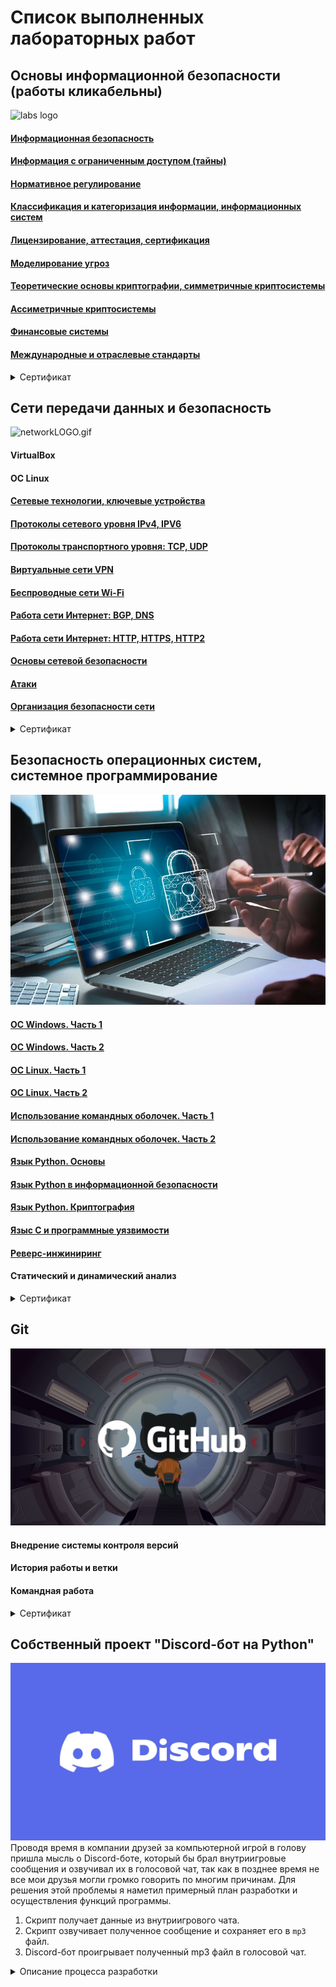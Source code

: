# **Список выполненных лабораторных работ**
## Основы информационной безопасности (работы кликабельны)
![labs logo](https://content.spiceworksstatic.com/service.community/p/post_images/0000025549/53adc2b3/attached_image/axon.jpg)
#### [Информационная безопасность](https://github.com/stockholmkingg/lab/blob/main/labs/base/infosec.md)
#### [Информация с ограниченным доступом (тайны)](https://github.com/stockholmkingg/lab/blob/main/labs/base/secret.md)
#### [Нормативное регулирование](https://github.com/stockholmkingg/lab/blob/main/labs/base/norma.md)
#### [Классификация и категоризация информации, информационных систем](https://github.com/stockholmkingg/lab/blob/main/labs/base/class.md)
#### [Лицензирование, аттестация, сертификация](https://github.com/stockholmkingg/lab/blob/main/labs/base/lic.md)
#### [Моделирование угроз](https://github.com/stockholmkingg/lab/blob/main/labs/base/model.md)
#### [Теоретические основы криптографии, симметричные криптосистемы](https://github.com/stockholmkingg/lab/blob/main/labs/base/theory.md)
#### [Ассиметричные криптосистемы](https://github.com/stockholmkingg/lab/blob/main/labs/base/crypto.md)
#### [Финансовые системы](https://github.com/stockholmkingg/lab/blob/main/labs/base/financial.md)
#### [Международные и отраслевые стандарты](https://github.com/stockholmkingg/lab/blob/main/labs/base/international.md)

<details><summary>Сертификат</summary>
<p>
    <img src=images/base.jpg>
</p>
</details>

## Сети передачи данных и безопасность
![networkLOGO.gif](images%2FnetworkLOGO.gif)
#### VirtualBox
#### OC Linux
#### [Сетевые технологии, ключевые устройства](https://github.com/stockholmkingg/lab/blob/main/labs/network/network.md)
#### [Протоколы сетевого уровня IPv4, IPV6](https://github.com/stockholmkingg/lab/blob/main/labs/network/IPv4%2C%20IPv6.md)
#### [Протоколы транспортного уровня: TCP, UDP](https://github.com/stockholmkingg/lab/blob/main/labs/network/TCP%2C%20UDP.md)
#### [Виртуальные сети VPN](https://github.com/stockholmkingg/lab/blob/main/labs/network/VPN.md)
#### [Беспроводные сети Wi-Fi](https://github.com/stockholmkingg/lab/blob/main/labs/network/Wi-Fi.md)
#### [Работа сети Интернет: BGP, DNS](https://github.com/stockholmkingg/lab/blob/main/labs/network/BGP%2C%20DNS.md)
#### [Работа сети Интернет: HTTP, HTTPS, HTTP2](https://github.com/stockholmkingg/lab/blob/main/labs/network/HTTP.md)
#### [Основы сетевой безопасности](https://github.com/stockholmkingg/lab/blob/main/labs/network/base%20network%20sec.md)
#### [Атаки](https://github.com/stockholmkingg/lab/blob/main/labs/network/attack.md)
#### [Организация безопасности сети](https://github.com/stockholmkingg/lab/blob/main/labs/network/org%20sec.md)

<details><summary>Сертификат</summary>
<p>
    <img src=images/network.jpg>
</p>
</details>

## Безопасность операционных систем, системное программирование
![osLOGO.jpg](images%2FosLOGO.jpg)
#### [ОС Windows. Часть 1](https://github.com/stockholmkingg/lab/blob/main/labs/os/win.md)
#### [ОС Windows. Часть 2](https://github.com/stockholmkingg/lab/blob/main/labs/os/win2.md)
#### [ОС Linux. Часть 1](https://github.com/stockholmkingg/lab/blob/main/labs/os/linux.md)
#### [ОС Linux. Часть 2](https://github.com/stockholmkingg/lab/blob/main/labs/os/linux2.md)
#### [Использование командных оболочек. Часть 1](https://github.com/stockholmkingg/lab/blob/main/labs/os/command.md)
#### [Использование командных оболочек. Часть 2](https://github.com/stockholmkingg/lab/blob/main/labs/os/command2.md)
#### [Язык Python. Основы](https://github.com/stockholmkingg/lab/blob/main/labs/os/pythonBASE.md)
#### [Язык Python в информационной безопасности](https://github.com/stockholmkingg/lab/blob/main/labs/os/pythonIB.md)
#### [Язык Python. Криптография](https://github.com/stockholmkingg/lab/blob/main/labs/os/pythonCRYPTO.md)
#### [Языс C и программные уязвимости](https://github.com/stockholmkingg/lab/blob/main/labs/os/C.md)
#### [Реверс-инжиниринг](https://github.com/stockholmkingg/lab/blob/main/labs/os/reverse.md)
#### Статический и динамический анализ

<details><summary>Сертификат</summary>
<p>
    <img src=images/oc.jpg>
</p>
</details>

## Git
![githubLOGO.png](images%2FgithubLOGO.png)
#### Внедрение системы контроля версий
#### История работы и ветки
#### Командная работа

<details><summary>Сертификат</summary>
<p>
    <img src=images/git.jpg>
</p>
</details>

## Собственный проект "Discord-бот на Python"
![discordLOGO.jpg](images%2FdiscordLOGO.jpg)
Проводя время в компании друзей за компьютерной игрой в голову пришла мысль о Discord-боте, который бы брал внутриигровые 
сообщения и озвучивал их в голосовой чат, так как в позднее время не все мои друзья могли громко говорить по многим причинам.
Для решения этой проблемы я наметил примерный план разработки и осуществления функций программы.

1. Скрипт получает данные из внутриигрового чата. 
2. Скрипт озвучивает полученное сообщение и сохраняет его в <code>mp3</code> файл.
3. Discord-бот проигрывает полученный mp3 файл в голосовой чат.

<details><summary>Описание процесса разработки</summary>
<p>
    <h2>Процесс разработки:</h2>
    Для начала я решил выбрать библиотеку, подходящую под мои задачи. Перебрал большое количество библиотек для перевода
    текста в <code>mp3</code> и остановился на решении от Google - <code>gTTS</code> (Google Text-to-Speech). 
    <p></p>
    Следующим шагом было нахождение директории, в которой хранится весь лог внутриигровых сообщений.
    <br />
    Я легко решил эту проблему, так как в прошлом я достаточно много играл и в какие-то моменты мне становилось 
    интересно, как работает сама игра.
    По этой причине я часто изучал взаимодействие игры с файлами в директории. 
    <p></p>
    Путь оказался такой:
    <code>/.minecraft/logs/latest.log</code>
    <p></p>
    <h3>Осталось лишь применить полученные знания на практике:</h3>
    <code>tts = gTTS(f"{owner} сказал {text}", lang='ru')</code>
    <br />
    <code>tts.save(f"{counter}.mp3")</code>
    <p></p>
    Последним этапом было создание самого Discord-бота, самоё лёгкое, как я думал на тот момент.
    <br />
    И наконец всплыли непредвиденные трудности. Я долго искал тело бота для усовершенствования его под свои цели,
    долго не мог понять, почему мой код не работает и бот даже не хочет запускаться. 
    <br />
    Перебрал, наверное, около 10 различных тел для ботов и через некоторое время наткнулся на новость о том, 
    что в сентябре 2022 года Discord изменил свою политику о различных ботах, вследствие чего большая часть ботов 
    оказалась неработоспособной.
    <br />
    Заручившись этой информацией я наконец нашёл подходящее тело для своего бота и запустил его на свой тестовый 
    Discord-канал.
    <br />
    <h3>Написал боту простые функции, такие, как:</h3>
    1. Приветствие пользователя, который обращается к боту с помощью <code>!hello</code>.
    <br />
    2. Присоединение бота к каналу голосового чата, в котором находится пользователь. <code>!join</code>
    <br />
    3. Включение функции проигрывания <code>mp3</code> файлов, созданных скриптом, который я описал 
    немного выше. <code>!speak</code> 
    <br />
    4. Выключение функции проигрывания <code>mp3</code> файлов. <code>!stop</code>
    <br />    
    5. Выход из текущего голосового канала. <code>!leave</code>
    <br />
    <p></p>
    <h2>Проблемы, с которыми я столкнулся во время разработки:</h2>
    1. Скрипт не мог перевести русский алфавит в <code>mp3</code>, так как кодировка его не поддерживала.
    Для решения проблемы я перебрал несколько кодировок и остановился на <code>Windows-1251</code>.
    <br />
    2. Функция проигрывания <code>mp3</code> файлов ломалась, так как пыталась проиграть сразу несколько файлов.
    Для решения этой проблемы я добавил <code>time.sleep(10)</code> и в это время проигрывал <code>mp3</code> файл без звука,
    длительностью 10 секунд. 
    <br />
    В итоге получилось то, что бот постоянно использует микрофон, но пользователи слышат лишь 
    то, что они пишут во внутриигровом чате.
    <br />
    Проблему можно было решить использованием обычной функции, а не асинхронной, но я решил, что моё решение
    проще в реализации и не оказывает негативного влияния на работоспособность всей системы.
    <h2>Дальнейшее развитие проекта:</h2>
    В будущем я планирую довести этот проект "до ума" и добавить новые интересные функции, например:
    <br />
    1. Возможность выбора
    пользователем голоса озвучивания сообщения. 
    <br /> 
    2. Изменение параметров голоса, таких как тональность, акцент и так далее.
    <br /> 
    3. Возможность использования проекта на популярных игровых серверах, что открывает возможность коммерческого 
    использования данного проекта с некоторыми персональными доработками.
</details>